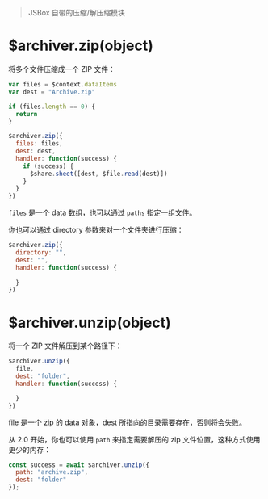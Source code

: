 > JSBox 自带的压缩/解压缩模块

# $archiver.zip(object)

将多个文件压缩成一个 ZIP 文件：

```js
var files = $context.dataItems
var dest = "Archive.zip"

if (files.length == 0) {
  return
}

$archiver.zip({
  files: files,
  dest: dest,
  handler: function(success) {
    if (success) {
      $share.sheet([dest, $file.read(dest)])
    }
  }
})
```

`files` 是一个 data 数组，也可以通过 `paths` 指定一组文件。

你也可以通过 directory 参数来对一个文件夹进行压缩：

```js
$archiver.zip({
  directory: "",
  dest: "",
  handler: function(success) {
    
  }
})
```

# $archiver.unzip(object)

将一个 ZIP 文件解压到某个路径下：

```js
$archiver.unzip({
  file,
  dest: "folder",
  handler: function(success) {

  }
})
```

file 是一个 zip 的 data 对象，dest 所指向的目录需要存在，否则将会失败。

从 2.0 开始，你也可以使用 `path` 来指定需要解压的 zip 文件位置，这种方式使用更少的内存：

```js
const success = await $archiver.unzip({
  path: "archive.zip",
  dest: "folder"
});
```